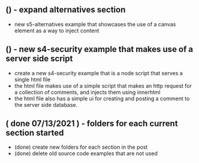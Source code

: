 
## () - expand alternatives section
* new s5-alternatives example that showcases the use of a canvas element as a way to inject content

## () - new s4-security example that makes use of a server side script
* create a new s4-security example that is a node script that serves a single html file
* the html file makes use of a simple script that makes an http request for a collection of comments, and injects them using innerhtml
* the html file also has a simple ui for creating and posting a comment to the server side database.

## ( done 07/13/2021 ) - folders for each current section started
* (done) create new folders for each section in the post
* (done) delete old source code examples that are not used
